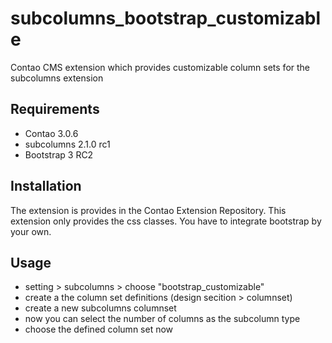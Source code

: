 subcolumns_bootstrap_customizable
=================================

Contao CMS extension which provides customizable column sets for the subcolumns extension

Requirements
-------------

* Contao 3.0.6
* subcolumns 2.1.0 rc1
* Bootstrap 3 RC2

Installation
-------------

The extension is provides in the Contao Extension Repository. This extension only provides the css classes. 
You have to integrate bootstrap by your own.

Usage
-------------

* setting > subcolumns > choose "bootstrap_customizable" 
* create a the column set definitions (design secition > columnset)
* create a new subcolumns columnset
* now you can select the number of columns as the subcolumn type
* choose the defined column set now
